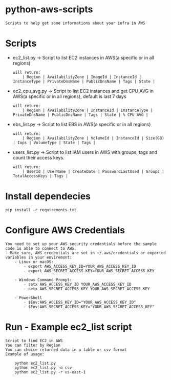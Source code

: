 # python-aws-scripts

    Scripts to help get some informations about your infra in AWS

# Scripts
- ec2_list.py -> Script to list EC2 instances in AWS(a specific or in all regions)

    ```
    will return:
        | Region | AvailabilityZone | ImageId | InstanceId | InstanceType | PrivateDnsName | PublicDnsName | Tags | State |
    ```

- ec2_cpu_avg.py -> Script to list EC2 instances and get CPU AVG in AWS(a specific or in all regions), default is last 7 days
    ```
    will return:
        | Region | AvailabilityZone | InstanceId | InstanceType | PrivateDnsName | PublicDnsName | Tags | State | % CPU AVG |
    ```
- ebs_list.py -> Script to list EBS in AWS(a specific or in all regions)
    ```
    will return:
        | Region | AvailabilityZone | VolumeId | InstanceId | Size(GB) | Iops | VolumeType | State | Tags |
    ```
- users_list.py -> Script to list IAM users in AWS with groups, tags and count their access keys.
    ```
    will return:
        | UserId | UserName | CreateDate | PasswordLastUsed | Groups | TotalAccessKeys | Tags |
    ```

# Install dependecies
    pip install -r requirements.txt

# Configure AWS Credentials

    You need to set up your AWS security credentials before the sample code is able to connect to AWS. 
    - Make sure, AWS credentials are set in ~/.aws/credentials or exported variables in your enviremont:
        - Linux or macOS:
            - export AWS_ACCESS_KEY_ID=YOUR_AWS_ACCESS_KEY_ID
            - export AWS_SECRET_ACCESS_KEY=YOUR_AWS_SECRET_ACCESS_KEY

        - Windows Command Prompt:
            - setx AWS_ACCESS_KEY_ID YOUR_AWS_ACCESS_KEY_ID
            - setx AWS_SECRET_ACCESS_KEY YOUR_AWS_SECRET_ACCESS_KEY
        
        - PowerShell
            - $Env:AWS_ACCESS_KEY_ID="YOUR_AWS_ACCESS_KEY_ID"
            - $Env:AWS_SECRET_ACCESS_KEY="YOUR_AWS_SECRET_ACCESS_KEY"
    
# Run - Example ec2_list script
    Script to find EC2 in AWS
    You can filter by Region 
    You can choice returned data in a table or csv format
    Example of usage:

        python ec2_list.py 
        python ec2_list.py -o csv
        python ec2_list.py -r us-east-1

